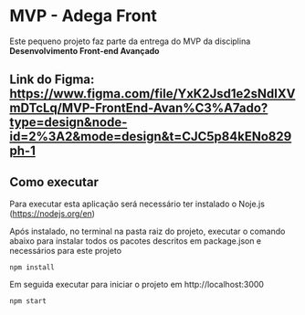 # MVP - Adega Front

Este pequeno projeto faz parte da entrega do MVP da disciplina **Desenvolvimento Front-end Avançado** 

Link do Figma: https://www.figma.com/file/YxK2Jsd1e2sNdIXVmDTcLq/MVP-FrontEnd-Avan%C3%A7ado?type=design&node-id=2%3A2&mode=design&t=CJC5p84kENo829ph-1
---
## Como executar 

Para executar esta aplicação será necessário ter instalado o Noje.js (https://nodejs.org/en)

Após instalado, no terminal na pasta raiz do projeto, executar o comando abaixo para instalar todos os pacotes descritos em package.json e necessários para este projeto

```
npm install
```

Em seguida executar para iniciar o projeto em http://localhost:3000

```
npm start
```

